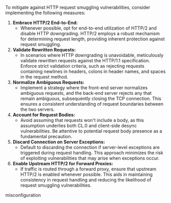 To mitigate against HTTP request smuggling vulnerabilities, consider implementing the following  measures:

1. **Embrace HTTP/2 End-to-End:**
    - Whenever possible, opt for end-to-end utilization of HTTP/2 and disable HTTP downgrading. HTTP/2 employs a robust mechanism for determining request length, providing inherent protection against request smuggling.
2. **Validate Rewritten Requests:**
    - In scenarios where HTTP downgrading is unavoidable, meticulously validate rewritten requests against the HTTP/1.1 specification. Enforce strict validation criteria, such as rejecting requests containing newlines in headers, colons in header names, and spaces in the request method.
3. **Normalize Ambiguous Requests:**
    - Implement a strategy where the front-end server normalizes ambiguous requests, and the back-end server rejects any that remain ambiguous, subsequently closing the TCP connection. This ensures a consistent understanding of request boundaries between the two servers.
4. **Account for Request Bodies:**
    - Avoid assuming that requests won't include a body, as this assumption underlies both CL.0 and client-side desync vulnerabilities. Be attentive to potential request body presence as a fundamental precaution.
5. **Discard Connection on Server Exceptions:**
    - Default to discarding the connection if server-level exceptions are triggered during request handling. This approach minimizes the risk of exploiting vulnerabilities that may arise when exceptions occur.
6. **Enable Upstream HTTP/2 for Forward Proxies:**
    - If traffic is routed through a forward proxy, ensure that upstream HTTP/2 is enabled whenever possible. This aids in maintaining consistency in request handling and reducing the likelihood of request smuggling vulnerabilities.

misconfiguration